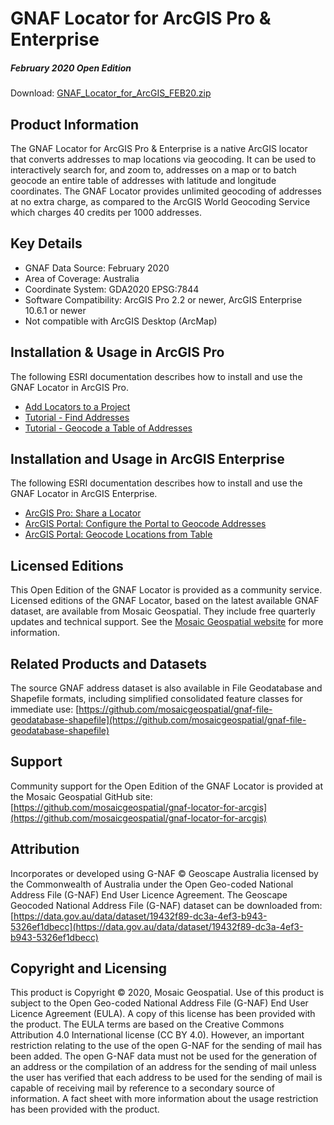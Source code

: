 # GNAF Locator for ArcGIS Pro & Enterprise
##### February 2020 Open Edition
Download: [GNAF_Locator_for_ArcGIS_FEB20.zip](https://github.com/mosaicgeospatial/gnaf-locator-for-arcgis/releases/download/FEB20/GNAF_Locator_for_ArcGIS_FEB20.zip)
## Product Information
The GNAF Locator for ArcGIS Pro & Enterprise is a native ArcGIS locator that converts addresses to map locations via geocoding. It can be used to interactively search for, and zoom to, addresses on a map or to batch geocode an entire table of addresses with latitude and longitude coordinates. The GNAF Locator provides unlimited geocoding of addresses at no extra charge, as compared to the ArcGIS World Geocoding Service which charges 40 credits per 1000 addresses.
## Key Details
* GNAF Data Source: February 2020
* Area of Coverage: Australia
* Coordinate System: GDA2020 EPSG:7844
* Software Compatibility: ArcGIS Pro 2.2 or newer, ArcGIS Enterprise 10.6.1 or newer
* Not compatible with ArcGIS Desktop (ArcMap)
## Installation & Usage in ArcGIS Pro
The following ESRI documentation describes how to install and use the GNAF Locator in ArcGIS Pro.
* [Add Locators to a Project](https://pro.arcgis.com/en/pro-app/latest/help/data/geocoding/add-locators-to-aproject.htm)
* [Tutorial - Find Addresses](https://pro.arcgis.com/en/pro-app/latest/help/data/geocoding/tutorial-find-addresses.htm)
* [Tutorial - Geocode a Table of Addresses](https://pro.arcgis.com/en/pro-app/latest/help/data/geocoding/tutorial-geocode-a-table-ofaddresses.htm)
## Installation and Usage in ArcGIS Enterprise
The following ESRI documentation describes how to install and use the GNAF Locator in ArcGIS
Enterprise.
* [ArcGIS Pro: Share a Locator](https://pro.arcgis.com/en/pro-app/latest/help/data/geocoding/share-a-locator.htm)
* [ArcGIS Portal: Configure the Portal to Geocode Addresses](https://enterprise.arcgis.com/en/portal/latest/administer/windows/configure-portal-togeocode-addresses.htm)
* [ArcGIS Portal: Geocode Locations from Table](https://enterprise.arcgis.com/en/portal/latest/use/geocode-locations-from-table.htm)
## Licensed Editions
This Open Edition of the GNAF Locator is provided as a community service. Licensed editions of the GNAF Locator, based on the latest available GNAF dataset, are available from Mosaic Geospatial. They include free quarterly updates and technical support. See the [Mosaic Geospatial website](https://www.mosaicgeospatial.com) for more information.
## Related Products and Datasets
The source GNAF address dataset is also available in File Geodatabase and Shapefile formats, including simplified consolidated feature classes for immediate use:
[https://github.com/mosaicgeospatial/gnaf-file-geodatabase-shapefile](https://github.com/mosaicgeospatial/gnaf-file-geodatabase-shapefile)
## Support
Community support for the Open Edition of the GNAF Locator is provided at the Mosaic Geospatial GitHub site:
[https://github.com/mosaicgeospatial/gnaf-locator-for-arcgis](https://github.com/mosaicgeospatial/gnaf-locator-for-arcgis)
## Attribution
Incorporates or developed using G-NAF © Geoscape Australia licensed by the Commonwealth of Australia under the Open Geo-coded National Address File (G-NAF) End User Licence Agreement. The Geoscape Geocoded National Address File (G-NAF) dataset can be downloaded from: [https://data.gov.au/data/dataset/19432f89-dc3a-4ef3-b943-5326ef1dbecc](https://data.gov.au/data/dataset/19432f89-dc3a-4ef3-b943-5326ef1dbecc)
## Copyright and Licensing
This product is Copyright © 2020, Mosaic Geospatial.
Use of this product is subject to the Open Geo-coded National Address File (G-NAF) End User Licence Agreement (EULA). A copy of this license has been provided with the product.
The EULA terms are based on the Creative Commons Attribution 4.0 International license (CC BY 4.0). However, an important restriction relating to the use of the open G-NAF for the sending of mail has been added. The open G-NAF data must not be used for the generation of an address or the compilation of an address for the sending of mail unless the user has verified that each address to be used for the sending of mail is capable of receiving mail by reference to a secondary source of information. A fact sheet with more information about the usage restriction has been provided with the product.
